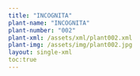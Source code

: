 ```yaml
---
title: "INCOGNITA"
plant-name: "INCOGNITA"
plant-number: "002"
plant-xml: /assets/xml/plant002.xml
plant-img: /assets/img/plant002.jpg
layout: single-xml
toc:true
---
```

